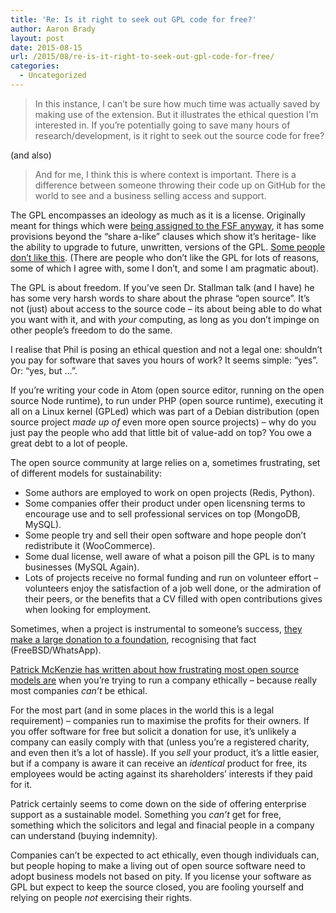 ```yaml
---
title: 'Re: Is it right to seek out GPL code for free?'
author: Aaron Brady
layout: post
date: 2015-08-15
url: /2015/08/re-is-it-right-to-seek-out-gpl-code-for-free/
categories:
  - Uncategorized
---
```

> In this instance, I can’t be sure how much time was actually saved by making use of the extension. But it illustrates the ethical question I’m interested in. If you’re potentially going to save many hours of research/development, is it right to seek out the source code for free? 

(and also)

> And for me, I think this is where context is important. There is a difference between someone throwing their code up on GitHub for the world to see and a business selling access and support. 

The GPL encompasses an ideology as much as it is a license. Originally meant for things which were [being assigned to the FSF anyway][1], it has some provisions beyond the &#8220;share a-like&#8221; clauses which show it&#8217;s heritage- like the ability to upgrade to future, unwritten, versions of the GPL. [Some people don&#8217;t like this][2]. (There are people who don&#8217;t like the GPL for lots of reasons, some of which I agree with, some I don&#8217;t, and some I am pragmatic about).

The GPL is about freedom. If you&#8217;ve seen Dr. Stallman talk (and I have) he has some very harsh words to share about the phrase &#8220;open source&#8221;. It&#8217;s not (just) about access to the source code &#8211; its about being able to do what you want with it, and with _your_ computing, as long as you don&#8217;t impinge on other people&#8217;s freedom to do the same.

I realise that Phil is posing an ethical question and not a legal one: shouldn&#8217;t you pay for software that saves you hours of work? It seems simple: &#8220;yes&#8221;. Or: &#8220;yes, but &hellip;&#8221;.

If you&#8217;re writing your code in Atom (open source editor, running on the open source Node runtime), to run under PHP (open source runtime), executing it all on a Linux kernel (GPLed) which was part of a Debian distribution (open source project _made up of_ even more open source projects) &#8211; why do you just pay the people who add that little bit of value-add on top? You owe a great debt to a lot of people.

The open source community at large relies on a, sometimes frustrating, set of different models for sustainability:

  * Some authors are employed to work on open projects (Redis, Python).
  * Some companies offer their product under open licensning terms to encourage use and to sell professional services on top (MongoDB, MySQL).
  * Some people try and sell their open software and hope people don&#8217;t redistribute it (WooCommerce).
  * Some dual license, well aware of what a poison pill the GPL is to many businesses (MySQL Again).
  * Lots of projects receive no formal funding and run on volunteer effort &#8211; volunteers enjoy the satisfaction of a job well done, or the admiration of their peers, or the benefits that a CV filled with open contributions gives when looking for employment.

Sometimes, when a project is instrumental to someone&#8217;s success, [they make a large donation to a foundation][3], recognising that fact (FreeBSD/WhatsApp).

[Patrick McKenzie has written about how frustrating most open source models are][4] when you&#8217;re trying to run a company ethically &#8211; because really most companies _can&#8217;t_ be ethical.

For the most part (and in some places in the world this is a legal requirement) &#8211; companies run to maximise the profits for their owners. If you offer software for free but solicit a donation for use, it&#8217;s unlikely a company can easily comply with that (unless you&#8217;re a registered charity, and even then it&#8217;s a lot of hassle). If you _sell_ your product, it&#8217;s a little easier, but if a company is aware it can receive an _identical_ product for free, its employees would be acting against its shareholders&#8217; interests if they paid for it.

Patrick certainly seems to come down on the side of offering enterprise support as a sustainable model. Something you _can&#8217;t_ get for free, something which the solicitors and legal and finacial people in a company can understand (buying indemnity).

Companies can&#8217;t be expected to act ethically, even though individuals can, but people hoping to make a living out of open source software need to adopt business models not based on pity. If you license your software as GPL but expect to keep the source closed, you are fooling yourself and relying on people _not_ exercising their rights.

 [1]: https://en.wikipedia.org/wiki/GNU_General_Public_License#History
 [2]: http://www.informationweek.com/the-torvalds-transcript-why-i-absolutely-love-gpl-version-2/d/d-id/1053128
 [3]: http://freebsdfoundation.blogspot.co.uk/2014/11/freebsd-foundation-announces-generous.html
 [4]: http://www.kalzumeus.com/2014/04/03/fantasy-tarsnap/




